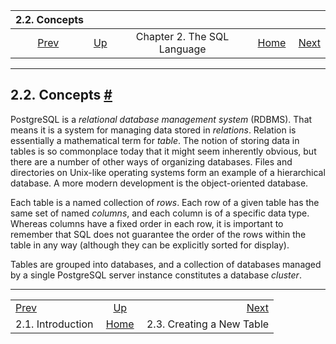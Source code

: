 <!--?xml version="1.0" encoding="UTF-8" standalone="no"?-->

|                     2.2. Concepts                    |                                                       |                             |                                                       |                                                          |
| :--------------------------------------------------: | :---------------------------------------------------- | :-------------------------: | ----------------------------------------------------: | -------------------------------------------------------: |
| [Prev](tutorial-sql-intro.html "2.1. Introduction")  | [Up](tutorial-sql.html "Chapter 2. The SQL Language") | Chapter 2. The SQL Language | [Home](index.html "PostgreSQL 17devel Documentation") |  [Next](tutorial-table.html "2.3. Creating a New Table") |

***

## 2.2. Concepts [#](#TUTORIAL-CONCEPTS)

PostgreSQL is a *relational database management system* (RDBMS). That means it is a system for managing data stored in *relations*. Relation is essentially a mathematical term for *table*. The notion of storing data in tables is so commonplace today that it might seem inherently obvious, but there are a number of other ways of organizing databases. Files and directories on Unix-like operating systems form an example of a hierarchical database. A more modern development is the object-oriented database.

Each table is a named collection of *rows*. Each row of a given table has the same set of named *columns*, and each column is of a specific data type. Whereas columns have a fixed order in each row, it is important to remember that SQL does not guarantee the order of the rows within the table in any way (although they can be explicitly sorted for display).

Tables are grouped into databases, and a collection of databases managed by a single PostgreSQL server instance constitutes a database *cluster*.

***

|                                                      |                                                       |                                                          |
| :--------------------------------------------------- | :---------------------------------------------------: | -------------------------------------------------------: |
| [Prev](tutorial-sql-intro.html "2.1. Introduction")  | [Up](tutorial-sql.html "Chapter 2. The SQL Language") |  [Next](tutorial-table.html "2.3. Creating a New Table") |
| 2.1. Introduction                                    | [Home](index.html "PostgreSQL 17devel Documentation") |                                2.3. Creating a New Table |
